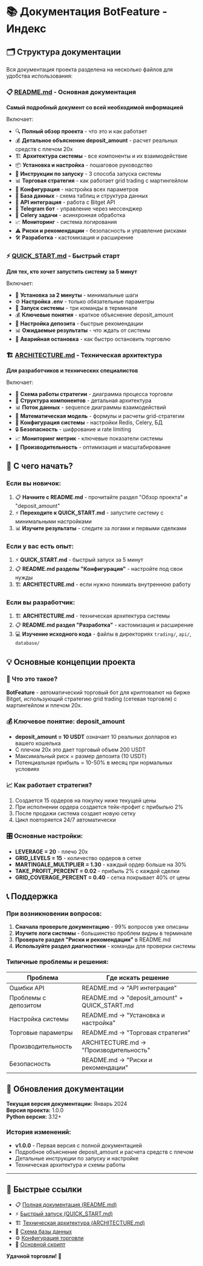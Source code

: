 # 📚 Документация BotFeature - Индекс

## 🗂️ Структура документации

Вся документация проекта разделена на несколько файлов для удобства использования:

### 📋 [README.md](README.md) - Основная документация
**Самый подробный документ со всей необходимой информацией**

Включает:
- 🔍 **Полный обзор проекта** - что это и как работает
- 💰 **Детальное объяснение deposit_amount** - расчет реальных средств с плечом 20x
- 🏗️ **Архитектура системы** - все компоненты и их взаимодействие
- 📦 **Установка и настройка** - пошаговое руководство
- 🚀 **Инструкции по запуску** - 3 способа запуска системы
- 📊 **Торговая стратегия** - как работает grid trading с мартингейлом
- 🔧 **Конфигурация** - настройка всех параметров
- 📁 **База данных** - схема таблиц и структура данных
- 🔌 **API интеграция** - работа с Bitget API
- 📱 **Telegram бот** - управление через мессенджер
- 🔄 **Celery задачи** - асинхронная обработка
- 📈 **Мониторинг** - система логирования
- ⚠️ **Риски и рекомендации** - безопасность и управление рисками
- 🛠️ **Разработка** - кастомизация и расширение

### ⚡ [QUICK_START.md](QUICK_START.md) - Быстрый старт
**Для тех, кто хочет запустить систему за 5 минут**

Включает:
- 🚀 **Установка за 2 минуты** - минимальные шаги
- ⚙️ **Настройка .env** - только обязательные параметры  
- 🔧 **Запуск системы** - три команды в терминале
- 💰 **Ключевые понятия** - краткое объяснение deposit_amount
- 🎯 **Настройка депозита** - быстрые рекомендации
- 📊 **Ожидаемые результаты** - что ждать от системы
- 🚨 **Аварийная остановка** - как быстро остановить торговлю

### 🏗️ [ARCHITECTURE.md](ARCHITECTURE.md) - Техническая архитектура
**Для разработчиков и технических специалистов**

Включает:
- 🔄 **Схема работы стратегии** - диаграмма процесса торговли
- 💼 **Структура компонентов** - детальная архитектура
- 📊 **Поток данных** - sequence диаграммы взаимодействий
- 🔢 **Математическая модель** - формулы и расчеты grid-стратегии
- 🔧 **Конфигурация системы** - настройки Redis, Celery, БД
- 🔒 **Безопасность** - шифрование и rate limiting
- 📈 **Мониторинг метрик** - ключевые показатели системы
- 🔧 **Производительность** - оптимизация и масштабирование

## 🎯 С чего начать?

### Если вы новичок:
1. 📋 **Начните с README.md** - прочитайте раздел "Обзор проекта" и "deposit_amount"
2. ⚡ **Переходите к QUICK_START.md** - запустите систему с минимальными настройками
3. 📊 **Изучите результаты** - следите за логами и первыми сделками

### Если у вас есть опыт:
1. ⚡ **QUICK_START.md** - быстрый запуск за 5 минут
2. 📋 **README.md разделы "Конфигурация"** - настройте под свои нужды
3. 🏗️ **ARCHITECTURE.md** - если нужно понимать внутреннюю работу

### Если вы разработчик:
1. 🏗️ **ARCHITECTURE.md** - техническая архитектура системы
2. 📋 **README.md раздел "Разработка"** - кастомизация и расширение
3. 💻 **Изучение исходного кода** - файлы в директориях `trading/`, `api/`, `database/`

## 💡 Основные концепции проекта

### 🤖 Что это такое?
**BotFeature** - автоматический торговый бот для криптовалют на бирже Bitget, использующий стратегию grid trading (сетевая торговля) с мартингейлом и плечом 20x.

### 💰 Ключевое понятие: deposit_amount
- **deposit_amount = 10 USDT** означает 10 реальных долларов из вашего кошелька
- С плечом 20x это дает торговый объем 200 USDT
- Максимальный риск = размер депозита (10 USDT)
- Потенциальная прибыль = 10-50% в месяц при нормальных условиях

### 📈 Как работает стратегия?
1. Создается 15 ордеров на покупку ниже текущей цены
2. При исполнении ордера создается тейк-профит с прибылью 2%
3. После продажи система создает новую сетку
4. Цикл повторяется 24/7 автоматически

### 🎛️ Основные настройки:
- **LEVERAGE = 20** - плечо 20x
- **GRID_LEVELS = 15** - количество ордеров в сетке
- **MARTINGALE_MULTIPLIER = 1.30** - каждый ордер больше на 30%
- **TAKE_PROFIT_PERCENT = 0.02** - прибыль 2% с каждой сделки
- **GRID_COVERAGE_PERCENT = 0.40** - сетка покрывает 40% от цены

## 📞 Поддержка

### При возникновении вопросов:

1. **Сначала проверьте документацию** - 99% вопросов уже описаны
2. **Изучите логи системы** - большинство проблем видны в терминале
3. **Проверьте раздел "Риски и рекомендации"** в README.md
4. **Используйте раздел диагностики** - команды для проверки системы

### Типичные проблемы и решения:

| Проблема | Где искать решение |
|----------|-------------------|
| Ошибки API | README.md → "API интеграция" |
| Проблемы с депозитом | README.md → "deposit_amount" + QUICK_START.md |
| Настройка системы | README.md → "Установка и настройка" |
| Торговые параметры | README.md → "Торговая стратегия" |
| Производительность | ARCHITECTURE.md → "Производительность" |
| Безопасность | README.md → "Риски и рекомендации" |

## 🔄 Обновления документации

**Текущая версия документации:** Январь 2024  
**Версия проекта:** 1.0.0  
**Python версия:** 3.12+

### История изменений:
- **v1.0.0** - Первая версия с полной документацией
- Подробное объяснение deposit_amount и расчета средств с плечом
- Детальные инструкции по запуску и настройке
- Техническая архитектура и схемы работы

---

## 🎯 Быстрые ссылки

- 📋 [Полная документация (README.md)](README.md)
- ⚡ [Быстрый запуск (QUICK_START.md)](QUICK_START.md)  
- 🏗️ [Техническая архитектура (ARCHITECTURE.md)](ARCHITECTURE.md)
- 📁 [Схема базы данных](database/schema.sql)
- ⚙️ [Конфигурация торговли](config/constants.py)
- 🤖 [Основной скрипт](main.py)

**Удачной торговли! 🚀**
